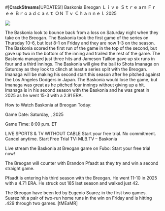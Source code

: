 #[𝐂𝐫𝐚𝐜𝐤𝐒𝐭𝐫𝐞𝐚𝐦𝐬]UPDATES!] Baskonia Breogan Ｌｉｖｅ Ｓｔｒｅａｍ Ｆｒｅｅ Ｂｒｏａｄｃａｓｔ ＯＮ Ｔｖ Ｃｈａｎｎｅｌ  2025  
  
  
[![](https://i.imgur.com/qSNzIqt.png)](https://movie.rssnews.media/jbcpUmsNr.php)  
  
The Baskonia look to bounce back from a loss on Saturday night when they take on the Breogan. The Baskonia took the first game of the series on Thursday 10-6, but lost 8-1 on Friday and they are now 1-3 on the season. The Baskonia scored the first run of the game in the top of the second, but gave up two in the bottom of the inning and trailed the rest of the game. The Baskonia managed just three hits and Jameson Taillon gave up six runs in four and a third innings. The Baskonia will give the ball to Shota Imanaga on Saturday as they look to clinch at least a series split with the Breogan. Imanaga will be making his second start this season after he pitched against the Los Angeles Dodgers in Japan. The Baskonia would lose the game, but Imanaga was great as he pitched four innings without giving up a hit. Imanaga is in his second season with the Baskonia and he was great in 2025 as he went 15-3 with a 2.91 ERA.

How to Watch Baskonia at Breogan Today:

Game Date: Saturday, , 2025

Game Time: 8:00 p.m. ET

LIVE SPORTS & TV WITHOUT CABLE
Start your free trial. No commitment. Cancel anytime.
Start Free Trial
TV: MLB.TV – Baskonia

Live stream the Baskonia at Breogan game on Fubo: Start your free trial now!

The Breogan will counter with Brandon Pfaadt as they try and win a second straight game.

Pfaadt is entering his third season with the Breogan. He went 11-10 in 2025 with a 4.71 ERA. He struck out 185 last season and walked just 42.

The Breogan have been led by Eugenio Suarez in the first two games. Suarez hit a pair of two-run home runs in the win on Friday and is hitting .429 through two games. [tMEaMR]